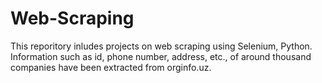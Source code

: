 # Web-Scraping
This reporitory inludes projects on web scraping using Selenium, Python. Information such as id, phone number, address, etc., of around thousand companies have been extracted from orginfo.uz. 
